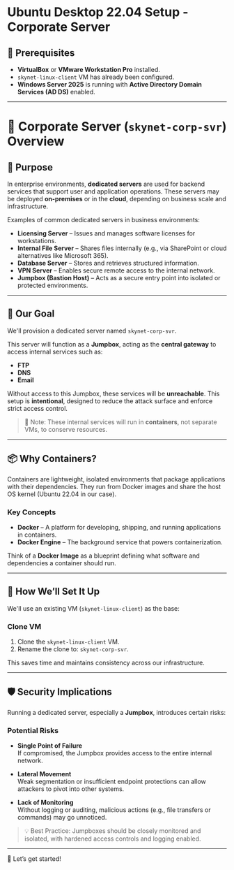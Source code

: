 # Ubuntu Desktop 22.04 Setup - Corporate Server 

## 📝 Prerequisites

- **VirtualBox** or **VMware Workstation Pro** installed.
- `skynet-linux-client` VM has already been configured.
- **Windows Server 2025** is running with **Active Directory Domain Services (AD DS)** enabled.

---

# 🏢 Corporate Server (`skynet-corp-svr`) Overview

## 🧭 Purpose

In enterprise environments, **dedicated servers** are used for backend services that support user and application operations. These servers may be deployed **on-premises** or in the **cloud**, depending on business scale and infrastructure.

Examples of common dedicated servers in business environments:

- **Licensing Server** – Issues and manages software licenses for workstations.
- **Internal File Server** – Shares files internally (e.g., via SharePoint or cloud alternatives like Microsoft 365).
- **Database Server** – Stores and retrieves structured information.
- **VPN Server** – Enables secure remote access to the internal network.
- **Jumpbox (Bastion Host)** – Acts as a secure entry point into isolated or protected environments.

---

## 🎯 Our Goal

We'll provision a dedicated server named `skynet-corp-svr`.

This server will function as a **Jumpbox**, acting as the **central gateway** to access internal services such as:
- **FTP**
- **DNS**
- **Email**

Without access to this Jumpbox, these services will be **unreachable**. This setup is **intentional**, designed to reduce the attack surface and enforce strict access control.

> 📌 Note: These internal services will run in **containers**, not separate VMs, to conserve resources.

---

## 📦 Why Containers?

Containers are lightweight, isolated environments that package applications with their dependencies. They run from Docker images and share the host OS kernel (Ubuntu 22.04 in our case).

### Key Concepts

- **Docker** – A platform for developing, shipping, and running applications in containers.
- **Docker Engine** – The background service that powers containerization.

Think of a **Docker Image** as a blueprint defining what software and dependencies a container should run.

---

## 🧰 How We’ll Set It Up

We'll use an existing VM (`skynet-linux-client`) as the base:

### Clone VM

1. Clone the `skynet-linux-client` VM.
2. Rename the clone to: `skynet-corp-svr`.

This saves time and maintains consistency across our infrastructure.

---

## 🛡️ Security Implications

Running a dedicated server, especially a **Jumpbox**, introduces certain risks:

### Potential Risks

- **Single Point of Failure**  
  If compromised, the Jumpbox provides access to the entire internal network.

- **Lateral Movement**  
  Weak segmentation or insufficient endpoint protections can allow attackers to pivot into other systems.

- **Lack of Monitoring**  
  Without logging or auditing, malicious actions (e.g., file transfers or commands) may go unnoticed.

> 💡 Best Practice: Jumpboxes should be closely monitored and isolated, with hardened access controls and logging enabled.

---

🧠 Let’s get started!

